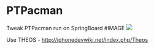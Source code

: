 # PTPacman
Tweak PTPacman run on SpringBoard
#IMAGE
<img src="https://pbs.twimg.com/media/COMTqA2UAAU9c8n.jpg" >

Use THEOS - http://iphonedevwiki.net/index.php/Theos
